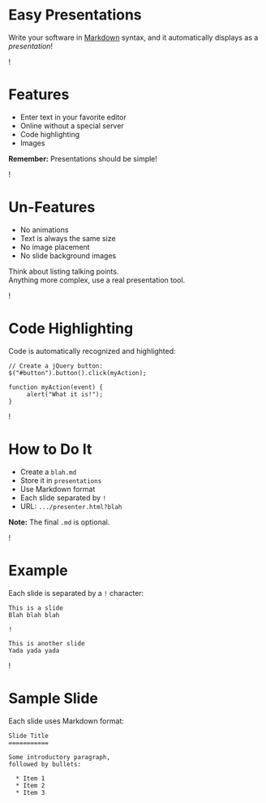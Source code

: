 Easy Presentations
==================

Write your software in [Markdown][] syntax,
and it automatically displays as a *presentation*!

  [Markdown]: http://daringfireball.net/projects/markdown/

!

Features
========

  * Enter text in your favorite editor
  * Online without a special server
  * Code highlighting
  * Images

**Remember:** Presentations should be simple!

!

Un-Features
===========

  * No animations
  * Text is always the same size
  * No image placement
  * No slide background images

Think about listing talking points.  
Anything more complex, use a real presentation tool.

!

Code Highlighting
=================

Code is automatically recognized and highlighted:

    // Create a jQuery button:
    $("#button").button().click(myAction);
    
    function myAction(event) {
         alert("What it is!");
    }

!

How to Do It
============

  * Create a `blah.md`
  * Store it in `presentations`
  * Use Markdown format
  * Each slide separated by `!`
  * URL: `.../presenter.html?blah`

**Note:** The final `.md` is optional.

!

Example
=======

Each slide is separated by a `!` character:

    This is a slide
    Blah blah blah

    !

    This is another slide
    Yada yada yada

!

Sample Slide
============

Each slide uses Markdown format:

    Slide Title
    ===========

    Some introductory paragraph, 
    followed by bullets:

      * Item 1
      * Item 2
      * Item 3